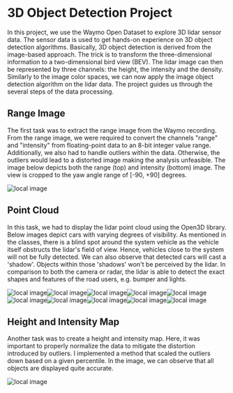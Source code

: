 # 3D Object Detection Project

In this project, we use the Waymo Open Dataset to explore 3D lidar sensor data. The sensor data is used to get hands-on experience on 3D object detection algorithms. Basically, 3D object detection is derived from the image-based approach. The trick is to transform the three-dimensional information to a two-dimensional
bird view (BEV). The lidar image can then be represented by three channels: the height, the intensity and the density. Similarly to the image color spaces, we can now apply the image object detection algorithm on the lidar data. The project guides us through the several steps of the data processing.

## Range Image
The first task was to extract the range image from the Waymo recording. From the range image, we were required to convert the channels "range" and "intensity" from floating-point data to an 8-bit integer value range. Additionally, we also had to handle outliers within the data. Otherwise, the outliers would lead to a distorted image making the analysis unfeasible. The image below depicts both the range (top) and intensity (bottom) image. The view is cropped to the yaw angle range of [-90, +90] degrees.

![local image](doc/mid07.png)

## Point Cloud
In this task, we had to display the lidar point cloud using the Open3D library. Below images depict cars with varying degrees of visibility. As mentioned in the classes, there is a blind spot around the system vehicle as the vehicle itself obstructs the lidar's field of view. Hence, vehicles close to the system will not be fully detected. We can also observe that detected cars will cast a 'shadow'. Objects within those 'shadows' won't be perceived by the lidar. In comparison to both the camera or radar, 
the lidar is able to detect the exact shapes and features of the road users, e.g. bumper and lights.

![local image](doc/mid01.png)![local image](doc/mid02.png)![local image](doc/mid03.png)![local image](doc/mid04.png)![local image](doc/mid05.png)![local image](doc/mid06.png)![local image](doc/mid08.png)![local image](doc/mid09.png)![local image](doc/mid10.png)![local image](doc/mid11.png)

## Height and Intensity Map
Another task was to create a height and intensity map. Here, it was important to properly normalize the data to mitigate the distortion introduced by outliers. I implemented a method that scaled the outliers down based on a given percentile.
In the image, we can observe that all objects are displayed quite accurate.

![local image](doc/mid12.png)
